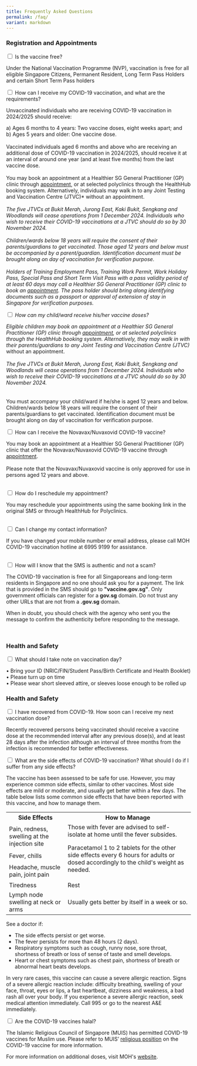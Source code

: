```yaml
---
title: Frequently Asked Questions
permalink: /faq/
variant: markdown
---
```

<div class="accordion">
			<div class="tabs">			
					<h3>Registration and Appointments</h3>
					<div class="tab">
						<input id="question-1-1" type="checkbox">
						<label for="question-1-1" class="tab-label">Is the vaccine free?</label>
						<div class="tab-content">
							<p>Under the National Vaccination Programme (NVP), vaccination is free for all eligible Singapore Citizens, Permanent Resident, Long Term Pass Holders and certain Short Term Pass holders</p>
						</div>
					</div>				
					<div class="tab">
						<input id="question-1-2" type="checkbox">
						<label for="question-1-2" class="tab-label">How can I receive my COVID-19 vaccination, and what are the requirements?</label>
						<div class="tab-content">
							<p>
								Unvaccinated individuals who are receiving COVID-19 vaccination in 2024/2025 should receive: <br>
								
a)	Ages 6 months to 4 years: Two vaccine doses, eight weeks apart; and <br>
b)	Ages 5 years and older: One vaccine dose.<br>
<br>
Vaccinated individuals aged 6 months and above who are receiving an additional dose of COVID-19 vaccination in 2024/2025, should receive it at an interval of around one year (and at least five months) from the last vaccine dose.<br><br>
You may book an appointment at a Healthier SG General Practitioner (GP) clinic through <a href="https://vaccine.gov.sg/covid/">appointment</a>, or at selected polyclinics through the HealthHub booking system. Alternatively, individuals may walk in to any Joint Testing and Vaccination Centre (JTVC)* without an appointment.<br>
<br>
<i>*The five JTVCs at Bukit Merah, Jurong East, Kaki Bukit, Sengkang and Woodlands will cease operations from 1 December 2024. Individuals who wish to receive their COVID-19 vaccinations at a JTVC should do so by 30 November 2024.</i><br>
<br>
Children/wards below 18 years will require the consent of their parents/guardians to get vaccinated. Those aged 12 years and below must be accompanied by a parent/guardian. Identification document must be brought along on day of vaccination for verification purpose. <br>
<br>
Holders of Training Employment Pass, Training Work Permit, Work Holiday Pass, Special Pass and Short Term Visit Pass with a pass validity period of at least 60 days may call a Healthier SG General Practitioner (GP) clinic to book an [appointment](https://vaccine.gov.sg/covid). The pass holder should bring along identifying documents such as a passport or approval of extension of stay in Singapore for verification purposes.
								</p><p></p>
							</div>
					</div>
				   <div class="tab">
						<input id="question-1-3" type="checkbox">
							<label for="question-1-3" class="tab-label">How can my child/ward receive his/her vaccine doses?</label>
						<div class="tab-content">
							<p>Eligible children may book an appointment at a Healthier SG General Practitioner (GP) clinic through <a href="https://vaccine.gov.sg/covid/">appointment</a>, or at selected polyclinics through the HealthHub booking system. Alternatively, they may walk in with their parents/guardians to any Joint Testing and Vaccination Centre (JTVC)* without an appointment.<br>
<br>
<i>*The five JTVCs at Bukit Merah, Jurong East, Kaki Bukit, Sengkang and Woodlands will cease operations from 1 December 2024. Individuals who wish to receive their COVID-19 vaccinations at a JTVC should do so by 30 November 2024.*</i><br>				
<br>
You must accompany your child/ward if he/she is aged 12 years and below. Children/wards below 18 years will require the consent of their parents/guardians to get vaccinated. Identification document must be brought along on day of vaccination for verification purpose.</p>
							</div>
					</div>
				   <div class="tab">
						<input id="question-1-4" type="checkbox">
							<label for="question-1-4" class="tab-label">How can I receive the Novavax/Nuvaxovid COVID-19 vaccine?</label>
						<div class="tab-content">
							<p>You may book an appointment at a Healthier SG General Practitioner (GP) clinic that offer the Novavax/Nuvaxovid COVID-19 vaccine through <a href="https://vaccine.gov.sg/covid/">appointment</a>.<br>
<br>
Please note that the Novavax/Nuvaxovid vaccine is only approved for use in persons aged 12 years and above.</p> 
    				</div>
    			</div>   			
    			<div class="tab">
    				<input id="question-1-5" type="checkbox">
    				<label for="question-1-5" class="tab-label">How do I reschedule my appointment?</label>
    				<div class="tab-content">
    					<p>You may reschedule your appointments using the same booking link in the original SMS or through HealthHub for Polyclinics.</p>
    				</div>
    			</div>			
    			<div class="tab">
    				<input id="question-1-6" type="checkbox">
    				<label for="question-1-6" class="tab-label">Can I change my contact information?</label>
    				<div class="tab-content">
    					<p>If you have changed your mobile number or email address, please call MOH COVID-19 vaccination hotline at 6995 9199 for assistance.</p>
    				</div>
    			</div>	
    			<div class="tab">
    				<input id="question-1-7" type="checkbox">
    				<label for="question-1-7" class="tab-label">How will I know that the SMS is authentic and not a scam? </label>
    				<div class="tab-content">
    					<p>The COVID-19 vaccination is free for all Singaporeans and long-term residents in Singapore and no one should ask you for a payment. The link that is provided in the SMS should go to <strong>"vaccine.gov.sg"</strong>. Only government officials can register for a <strong>gov.sg</strong> domain. Do not trust any other URLs that are not from a <strong>.gov.sg</strong> domain. </p><p>When in doubt, you should check with the agency who sent you the message to confirm the authenticity before responding to the message.</p>
							</div>
					</div>					
    		</div>		

<div class="tabs">	
				<h3>Health and Safety</h3>
    			<div class="tab">
    				<input id="question-2-1" type="checkbox">
    				<label for="question-2-1" class="tab-label">What should I take note on vaccination day?
    				</label>
    				<div class="tab-content">
    					<p>								<span>• Bring your ID (NRIC/FIN/Student Pass/Birth Certificate and Health Booklet)</span><br>
								<span>• Please turn up on time</span><br>
								<span>• Please wear short sleeved attire, or sleeves loose enough to be rolled up</span><br></p>
    				</div>
    			</div>				
	
<div class="tabs">	
				<h3>Health and Safety</h3>
    			<div class="tab">
    				<input id="question-3-1" type="checkbox">
    				<label for="question-3-1" class="tab-label">I have recovered from COVID-19. How soon can I receive my next vaccination dose?
    				</label>
    				<div class="tab-content">
    					<p>Recently recovered persons being vaccinated should receive a vaccine dose at the recommended interval after any previous dose(s), and at least 28 days after the infection although an interval of three months from the infection is recommended for better effectiveness.</p>
    				</div>
    			</div>				
				<div class="tab">
					<input id="question-3-2" type="checkbox">
					<label for="question-3-2" class="tab-label">What are the side effects of COVID-19 vaccination? What should I do if I suffer from any side effects?
					</label>
					<div class="tab-content">
						<p>The vaccine has been assessed to be safe for use. However, you may experience common side effects, similar to other vaccines. Most side effects are mild or moderate, and usually get better within a few days. The table below lists some common side effects that have been reported with this vaccine, and how to manage them.
						</p>
						<table>
							<tbody><tr>
								<th>Side Effects</th>
								<th>How to Manage</th>
							</tr>
							<tr>
								<td>Pain, redness, swelling at the injection site</td>
								<td rowspan="3">Those with fever are advised to self-isolate at home until the fever subsides.<br>

Paracetamol 1 to 2 tablets for the other side effects every 6 hours for adults or dosed accordingly to the child's weight as needed.
</td>
							</tr>
							<tr>
								<td>Fever, chills</td>
							</tr>
							<tr>
								<td>Headache, muscle pain, joint pain</td>
							</tr>
							<tr>
								<td>Tiredness</td>
								<td>Rest</td>
							</tr>
							<tr>
									<td>Lymph node swelling at neck or arms</td>
									<td>Usually gets better by itself in a week or so.</td>
							</tr>
						</tbody></table>
						<p>
								See a doctor if:
							</p><ul>
								<li>The side effects persist or get worse.</li>
								<li>The fever persists for more than 48 hours (2 days).</li>
								<li>Respiratory symptoms such as cough, runny nose, sore throat, shortness of breath or loss of sense of taste and smell develops.</li>
								<li>Heart or chest symptoms such as chest pain, shortness of breath or abnormal heart beats develops.</li>
							</ul>
							<p></p>
							<p>
    						In very rare cases, this vaccine can cause a severe allergic reaction. Signs of a severe allergic reaction include: difficulty breathing, swelling of your face, throat, eyes or lips, a fast heartbeat, dizziness and weakness, a bad rash all over your body.  If you experience a severe allergic reaction, seek medical attention immediately. Call 995 or go to the nearest A&amp;E immediately.
    					</p>
    				</div>
    			</div>			
    			<div class="tab">
    				<input id="question-3-3" type="checkbox">
    				<label for="question-3-3" class="tab-label">Are the COVID-19 vaccines halal?
    				</label>
    				<div class="tab-content">
    					<p>The Islamic Religious Council of Singapore (MUIS) has permitted COVID-19 vaccines for Muslim use. Please refer to MUIS’ <a href="https://www.muis.gov.sg/Media/Media-Releases/13-Dec-20-Religious-Position-on-COVID-19-Vaccine">religious position</a> on the COVID-19 vaccine for more information.
							</p>
    				</div>
    			</div></div></div>
For more information on additional doses, visit MOH's <a href="https://www.moh.gov.sg/covid-19/vaccination/faqs-on-getting-vaccinated">website</a>.</div>